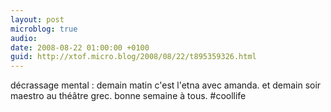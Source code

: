 ```yaml
---
layout: post
microblog: true
audio: 
date: 2008-08-22 01:00:00 +0100
guid: http://xtof.micro.blog/2008/08/22/t895359326.html
---
```

décrassage mental : demain matin c'est l'etna avec amanda. et demain soir maestro au théâtre grec. bonne semaine à tous. #coollife
